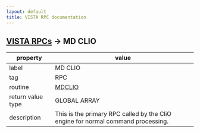 ```yaml
---
layout: default
title: VISTA RPC documentation
---
```




## [VISTA RPCs](TableOfContent.md) &#8594; MD CLIO 

 property | value 
--- | --- 
 label | MD CLIO
 tag | RPC
 routine | [MDCLIO](http://code.osehra.org/dox/Routine_MDCLIO_source.html)
 return value type | GLOBAL ARRAY
 description | This is the primary RPC called by the CliO engine for normal command processing.